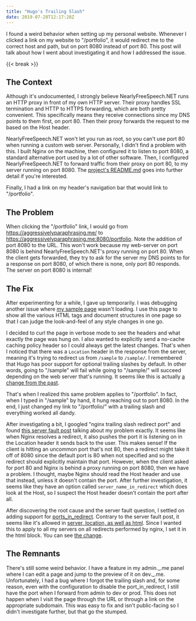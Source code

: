 ```yaml
---
title: "Hugo's Trailing Slash"
date: 2019-07-28T12:17:28Z
---
```


I found a weird behavior when setting up my personal website.  Whenever I clicked a link on my website to "/portfolio", it would redirect me to the correct host and path, but on port 8080 instead of port 80.  This post will talk about how I went about investigating it and how I addressed the issue.

{{< break >}}

## The Context

Although it's undocumented, I strongly believe NearlyFreeSpeech.NET runs an HTTP proxy in front of my own HTTP server.  Their proxy handles SSL termination and HTTP to HTTPS forwarding, which are both pretty convenient.  This specifically means they receive connections since my DNS points to them first, on port 80.  Then their proxy forwards the request to me based on the Host header.

NearlyFreeSpeech.NET won't let you run as root, so you can't use port 80 when running a custom web server.  Personally, I didn't find a problem with this.  I built Nginx on the machine, then configured it to listen to port 8080, a standard alternative port used by a lot of other software.  Then, I configured NearlyFreeSpeech.NET to forward traffic from their proxy on port 80, to my server running on port 8080.  The [project's README.md](https://github.com/nguyenmp/aggressivelyparaphrasing.me/blob/master/README.md) goes into further detail if you're interested.

Finally, I had a link on my header's navigation bar that would link to "/portfolio".

## The Problem

When clicking the "/portfolio" link, I would go from https://aggressivelyparaphrasing.me/ to https://aggressivelyparaphrasing.me:8080/portfolio.  Note the addition of port 8080 to the URL.  This won't work because my web-server on port 8080 is behind NearlyFreeSpeech.NET's proxy running on port 80.  When the client gets forwarded, they try to ask for the server my DNS points to for a response on port 8080, of which there is none, only port 80 responds.  The server on port 8080 is internal!

## The Fix

After experimenting for a while, I gave up temporarily.  I was debugging another issue where [my sample page](/sample) wasn't loading.  I use this page to show all the various HTML tags and document structures in one page so that I can judge the look-and-feel of any style changes in one go.

I decided to curl the page in verbose mode to see the headers and what exactly the page was hung on.  I also wanted to explicitly send a no-cache caching policy header so I could always get the latest changes.  That's when I noticed that there was a `Location` header in the response from the server, meaning it's trying to redirect us from `/sample` to `/sample/`.  I remembered that Hugo has poor support for optional trailing slashes by default.  In other words, going to "/sample" will fail while going to "/sample/" will succeed depending on the web server that's running.  It seems like this is actually [a change from the past](https://discourse.gohugo.io/t/hugo-support-for-urls-without-a-trailing-slash/6763).

That's when I realized this same problem applies to "/portfolio".  In fact, when I typed in "/sample" by hand, it hung reaching out to port 8080.  In the end, I just changed my link to "/portfolio/" with a trailing slash and everything worked all dandy.

After investigating a bit, I googled "nginx trailing slash redirect port" and found [this server fault post](https://serverfault.com/questions/351212/nginx-redirects-to-port-8080-when-accessing-url-without-slash) talking about my problem exactly.  It seems like when Nginx resolves a redirect, it also pushes the port it is listening on in the Location header it sends back to the user.  This makes sense!  If the client is hitting an uncommon port that's not 80, then a redirect might take it off of 8080 since the default port is 80 when not specified and so the redirect should explicitly maintain that port.  However, when the client asked for port 80 and Nginx is behind a proxy running on port 8080, then we have a problem.  I thought, maybe Nginx should read the Host header and use that instead, unless it doesn't contain the port.  After further investigation, it seems like they have an option called `server_name_in_redirect` which does look at the Host, so I suspect the Host header doesn't contain the port after all.

After discovering the root cause and the server fault question, I settled on adding support for [ports_in_redirect](http://nginx.org/en/docs/http/ngx_http_core_module.html#port_in_redirect).  Contrary to the server fault post, it seems like it's allowed in [server, location, as well as html](http://nginx.org/en/docs/http/ngx_http_core_module.html#port_in_redirect).  Since I wanted this to apply to all my servers on all redirects performed by nginx, I set it in the html block.  You can see [the change](https://github.com/nguyenmp/aggressivelyparaphrasing.me/commit/59a636827c06c8d99e3566463083c64a8b896b30).

## The Remnants

There's still some weird behavior.  I have a feature in my admin.\_.me panel where I can edit a page and jump to the preview of it on dev.\_.me.  Unfortunately, I had a bug where I forgot the trailing slash and, for some reason, even with the configuration to disable the port_in_redirect, I still have the port when I forward from admin to dev or prod.  This does not happen when I visit the page through the URL or through a link on the appropriate subdomain.  This was easy to fix and isn't public-facing so I didn't investigate further, but that go the stumped.